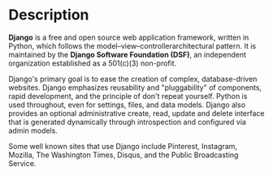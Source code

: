 Description
===========

<b>Django</b> is a free and open source web application framework, written in Python, which follows the model–view–controllerarchitectural pattern. It is maintained by the <b>Django Software Foundation (DSF)</b>, an independent organization established as a 501(c)(3) non-profit.

Django's primary goal is to ease the creation of complex, database-driven websites. Django emphasizes reusability and "pluggability" of components, rapid development, and the principle of don't repeat yourself. Python is used throughout, even for settings, files, and data models. Django also provides an optional administrative create, read, update and delete interface that is generated dynamically through introspection and configured via admin models.

Some well known sites that use Django include Pinterest, Instagram, Mozilla, The Washington Times, Disqus, and the Public Broadcasting Service.
